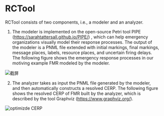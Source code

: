 # RCTool
RCTool consists of two components, i.e., a modeler and an analyzer.
1) The modeler is implemented on the open-source Petri tool PIPE (https://sarahtattersall.github.io/PIPE/) , which can help emergency organizations visually model their response processes. The output of the modeler is a PNML file extended with initial markings, final markings, message places, labels, resource places, and uncertain firing delays. The following figure shows the emergency response processes in our motiving example FMR modeled by the modeler.

![截屏](https://github.com/MoqiYNU/RCTool/assets/49392929/26ba4304-7952-4ef8-9748-2a495d5956f7)


2) The analyzer takes as input the PNML file generated by the modeler, and then automatically constructs a resolved CERP. The following figure shows the resolved CERP of FMR built by the analyzer, which is described by the tool Graphviz (https://www.graphviz.org/).

![optimizde CERP](https://github.com/MoqiYNU/RCTool/assets/49392929/b7776b66-136b-494a-9699-67a3f0ce30b4)

 


